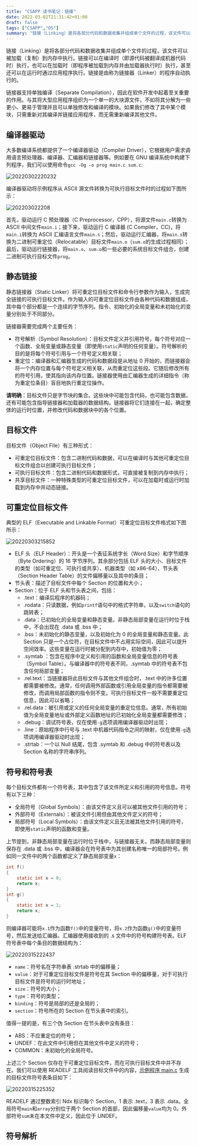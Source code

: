 ```yaml
---
title: "CSAPP 读书笔记：链接"
date: 2022-03-02T21:31:42+01:00
draft: false
tags: ["CSAPP","OS"]
summary: "链接（Linking）是将各部分代码和数据收集并组成单个文件的过程，该文件可以被加载（复制）到内存中执行。链接可以在编译时（即源代码被翻译成机器代码时）执行，也可以在加载时 ..."
---
```


链接（Linking）是将各部分代码和数据收集并组成单个文件的过程，该文件可以被加载（复制）到内存中执行。链接可以在编译时（即源代码被翻译成机器代码时）执行，也可以在加载时（即程序被加载到内存并由加载器执行时）执行，甚至还可以在运行时通过应用程序执行。链接是由称为链接器（Linker）的程序自动执行的。

链接器支持单独编译（Separate Compilation），因此在软件开发中起着至关重要的作用。与其将大型应用程序组织为一个单一的大块源文件，不如将其分解为一些更小、更易于管理并且可以单独修改和编译的模块。如果我们修改了其中某个模块，只需重新对其编译并链接应用程序，而无需重新编译其他文件。

## 编译器驱动

大多数编译系统都提供了一个编译器驱动（Compiler Driver），它根据用户需求调用语言预处理器、编译器、汇编器和链接器等。例如要在 GNU 编译系统中构建下列程序，我们可以使用命令`gcc -Og -o prog main.c sum.c`:

![20220302220232](https://cdn.jsdelivr.net/gh/koktlzz/ImgBed@master/20220302220232.png)

编译器驱动将示例程序从 ASCII 源文件转换为可执行目标文件时的过程如下图所示：

![202203022208](https://cdn.jsdelivr.net/gh/koktlzz/ImgBed@master/202203022208.png)

首先，驱动运行 C 预处理器（C Preprocessor，CPP），将源文件`main.c`转换为 ASCII 中间文件`main.i`；接下来，驱动运行 C 编译器 (C Compiler，CC)，将`main.i`转换为 ASCII
汇编语言文件`main.s`；然后，驱动运行汇编器，将`main.s`转换为二进制可重定位（Relocatable）目标文件`main.o`（`sum.o`的生成过程相同）；最后，驱动运行链接器，将`main.o`、`sum.o`和一些必要的系统目标文件组合，创建二进制可执行目标文件`prog`。

## 静态链接

静态链接器（Static Linker）将可重定位目标文件和命令行参数作为输入，生成完全链接的可执行目标文件。作为输入的可重定位目标文件由各种代码和数据组成，其中每个部分都是一个连续的字节序列。指令、初始化的全局变量和未初始化的变量分别处于不同部分。

链接器需要完成两个主要任务：

- 符号解析（Symbol Resolution）：目标文件定义并引用符号，每个符号对应一个函数、全局变量或静态变量（即使用`static`声明的任何变量）。符号解析的目的是将每个符号引用与一个符号定义相关联；
- 重定位：编译器和汇编器生成的代码和数据段是从地址 0 开始的，而链接器会将一个内存位置与每个符号定义相关联，从而重定位这些段。它随后修改所有的符号引用，使其指向该内存位置。链接器使用由汇编器生成的详细指令（称为重定位条目）盲目地执行重定位操作。

**请明确**：目标文件只是字节块的集合。这些块中可能包含代码，也可能包含数据，还有可能包含指导链接器和加载器的数据结构。链接器将它们连接在一起，确定整体的运行时位置，并修改代码和数据块中的各个位置。

## 目标文件

目标文件（Object File）有三种形式：

- 可重定位目标文件：包含二进制代码和数据，可以在编译时与其他可重定位目标文件组合以创建可执行目标文件；
- 可执行目标文件：包含二进制代码和数据形式，可直接被复制到内存中执行；
- 共享目标文件：一种特殊类型的可重定位目标文件，可以在加载时或运行时加载到内存中并动态链接。

## 可重定位目标文件

典型的 ELF（Executable and Linkable Format）可重定位目标文件格式如下图所示：

![20220303215852](https://cdn.jsdelivr.net/gh/koktlzz/ImgBed@master/20220303215852.png)

- ELF 头（ELF Header）：开头是一个表征系统字长（Word Size）和字节顺序（Byte Ordering）的 16 字节序列。其余部分包括 ELF 头的大小、目标文件的类型（如可重定位、可执行或共享）、机器类型（如 x86-64）、节头表（Section Header Table）的文件偏移量以及其中的条目；
- 节头表：描述了目标文件中每个 Section 的位置和大小；
- Section：位于 ELF 头和节头表之间，包括：
  - .text：编译后程序的机器码；
  - .rodata：只读数据，例如`printf`语句中的格式字符串，以及`switch`语句的跳转表；
  - .data：已初始化的全局变量和静态变量。非静态局部变量在运行时位于栈中，不会出现在 .data 或 .bss 中；
  - .bss：未初始化的静态变量，以及初始化为 0 的全局变量和静态变量。此 Section 只是一个占位符，在目标文件中不占用实际空间，因此可以提升空间效率。这些变量在运行时被分配到内存中，初始值为零；
  - .symtab ：包含在程序中定义和引用的函数和全局变量信息的符号表（Symbol Table）。与编译器中的符号表不同，.symtab 中的符号表不包含任何局部变量；
  - .rel.text：当链接器将此目标文件与其他文件组合时，.text 中的许多位置都需要被修改。通常，任何调用外部函数或引用全局变量的指令都需要被修改，而调用局部函数的指令则不变。可执行目标文件一般不需要重定位信息，因此可以省略；
  - .rel.data：被引用或定义的任何全局变量的重定位信息。通常，所有初始值为全局变量地址或外部定义函数地址的已初始化全局变量都需要修改；
  - .debug：调试符号表，仅在使用`-g`选项调用编译器驱动时出现；
  - .line：原始程序中行号与 .text 中机器代码指令之间的映射，仅在使用`-g`选项调用编译器驱动时出现；
  - .strtab：一个以 Null 结尾，包含 .symtab 和 .debug 中的符号表以及 Section 名称的字符串序列。

## 符号和符号表

每个目标文件都有一个符号表，其中包含了该文件所定义和引用的符号信息。符号有以下三种：

- 全局符号（Global Symbols）：由该文件定义且可以被其他文件引用的符号；
- 外部符号（Externals）：被该文件引用但由其他文件定义的符号；
- 局部符号（Local Symbols）：由该文件定义且无法被其他文件引用的符号，即使用`static`声明的函数和变量。

上节提到，非静态局部变量在运行时位于栈中，与链接器无关。而静态局部变量则保存在 .data 或 .bss 中，编译器会在符号表中为其创建名称唯一的局部符号。例如同一文件中的两个函数都定义了静态局部变量`x`：

```c
int f()
{
    static int x = 0;
    return x;
}
int g()
{
    static int x = 1;
    return x;
}
```

则编译器可能将`x.1`作为函数`f()`中的变量符号，将`x.2`作为函数`g()`中的变量符号，然后发送给汇编器。汇编器使用接收到的 .s 文件中的符号构建符号表。ELF 符号表中每个条目的数据结构为：

![20220315222437](https://cdn.jsdelivr.net/gh/koktlzz/ImgBed@master/20220315222437.png)

- `name`：符号名在字符串表 .strtab 中的偏移量；
- `value`：对于可重定位目标文件是符号在其 Section 中的偏移量，对于可执行目标文件是符号的运行时地址；
- `size`：符号的大小；
- `type`：符号的类型；
- `binding`：符号是局部的还是全局的；
- `section`：符号所在的 Section 在节头表中的索引。

值得一提的是，有三个伪 Section 在节头表中没有条目：

- ABS：不应重定位的符号；
- UNDEF：在此文件中引用但在其他文件中定义的符号；
- COMMON：未初始化的全局符号。

上述三个 Section 仅存在于可重定位目标文件，而在可执行目标文件中并不存在。我们可以使用 READELF 工具阅读目标文件中的内容，[示例程序 main.c](/posts/linking-note/#编译器驱动) 生成的目标文件符号表条目如下：

![20220315225352](https://cdn.jsdelivr.net/gh/koktlzz/ImgBed@master/20220315225352.png)

READELF 通过整数索引 Ndx 标识每个 Section，1 表示 .text，3 表示 .data。全局符号`main`和`array`分别位于两个 Section 的首部，因此偏移量`value`均为 0。外部符号`sum`未在本文件中定义，因此位于 UNDEF。

## 符号解析
